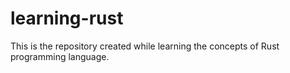 # learning-rust
This is the repository created while learning the concepts of Rust programming language. 
